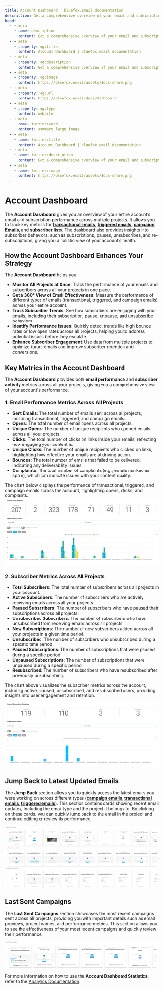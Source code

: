 ```yaml
---
title: Account Dashboard | bluefox.email documentation
description: Get a comprehensive overview of your email and subscription performance across all your projects with the bluefox.email account dashboard.
head:
  - - meta
    - name: description
      content: Get a comprehensive overview of your email and subscription performance across all your projects with the bluefox.email account dashboard.
  - - meta
    - property: og:title
      content: Account Dashboard | bluefox.email documentation
  - - meta
    - property: og:description
      content: Get a comprehensive overview of your email and subscription performance across all your projects with the bluefox.email account dashboard.
  - - meta
    - property: og:image
      content: https://bluefox.email/assets/docs-share.png
  - - meta
    - property: og:url
      content: https://bluefox.email/docs/dashboard
  - - meta
    - property: og:type
      content: website
  - - meta
    - name: twitter:card
      content: summary_large_image
  - - meta
    - name: twitter:title
      content: Account Dashboard | bluefox.email documentation
  - - meta
    - name: twitter:description
      content: Get a comprehensive overview of your email and subscription performance across all your projects with the bluefox.email account dashboard.
  - - meta
    - name: twitter:image
      content: https://bluefox.email/assets/docs-share.png
---
```


# Account Dashboard

The **Account Dashboard** gives you an overview of your entire account’s email and subscription performance across multiple projects. It allows you to track key metrics for [**transactional emails**](/docs/projects/transactional-emails#transactional-email-statistics), [**triggered emails**](/docs/projects/triggered-emails#triggered-email-statistics), [**campaign Emails**](/docs/projects/campaigns#campaign-email-statistics), and [**subscriber lists**](/docs/projects/contacts#list-statistics). The dashboard also provides insights into subscriber behaviors, such as subscriptions, pauses, unsubscribes, and re-subscriptions, giving you a holistic view of your account’s health.

## How the Account Dashboard Enhances Your Strategy

The **Account Dashboard** helps you:

- **Monitor All Projects at Once**: Track the performance of your emails and subscribers across all your projects in one place.
- **Get a 360° View of Email Effectiveness**: Measure the performance of different types of emails (transactional, triggered, and campaign emails) across your entire account.
- **Track Subscriber Trends**: See how subscribers are engaging with your emails, including their subscription, pause, unpause, and unsubscribe behaviors.
- **Identify Performance Issues**: Quickly detect trends like high bounce rates or low open rates across all projects, helping you to address potential issues before they escalate.
- **Enhance Subscriber Engagement**: Use data from multiple projects to optimize future emails and improve subscriber retention and conversions.

## Key Metrics in the Account Dashboard

The **Account Dashboard** provides both **email performance** and **subscriber activity** metrics across all your projects, giving you a comprehensive view of your account's performance.

### 1. Email Performance Metrics Across All Projects
- **Sent Emails**: The total number of emails sent across all projects, including transactional, triggered, and campaign emails.
- **Opens**: The total number of email opens across all projects.
- **Unique Opens**: The number of unique recipients who opened emails across all your projects.
- **Clicks**: The total number of clicks on links inside your emails, reflecting how engaging your content is.
- **Unique Clicks**: The number of unique recipients who clicked on links, highlighting how effective your emails are at driving action.
- **Bounces**: The total number of emails that failed to be delivered, indicating any deliverability issues.
- **Complaints**: The total number of complaints (e.g., emails marked as spam), which can indicate issues with your content quality.

The chart below displays the performance of transactional, triggered, and campaign emails across the account, highlighting opens, clicks, and complaints.
![Email statistics](./dashboard-statistics-email-chart.webp)

### 2. Subscriber Metrics Across All Projects
- **Total Subscribers**: The total number of subscribers across all projects in your account.
- **Active Subscribers**: The number of subscribers who are actively receiving emails across all your projects.
- **Paused Subscribers**: The number of subscribers who have paused their subscriptions across all projects.
- **Unsubscribed Subscribers**: The number of subscribers who have unsubscribed from receiving emails across all projects.
- **New Subscriptions**: The number of new subscribers added across all your projects in a given time period.
- **Unsubscribed**: The number of subscribers who unsubscribed during a specific time period.
- **Paused Subscriptions**: The number of subscriptions that were paused during a specific period.
- **Unpaused Subscriptions**: The number of subscriptions that were unpaused during a specific period.
- **Resubscribed**: The number of subscribers who have resubscribed after previously unsubscribing.

The chart above visualizes the subscriber metrics across the account, including active, paused, unsubscribed, and resubscribed users, providing insights into user engagement and retention.

![Subscription statistics](./dashboard-statistics-subscription-chart.webp)

## Jump Back to Latest Updated Emails

The **Jump Back** section allows you to quickly access the latest emails you were working on across different types ([**campaign emails**](/docs/projects/campaigns), [**transactional emails**](/docs/projects/transactional-emails), [**triggered emails**](/docs/projects/triggered-emails)). This section contains cards showing recent email updates, including the email type and the project it belongs to. By clicking on these cards, you can quickly jump back to the email in the project and continue editing or review its performance.

![Jump back](./dashboard-jump-back.webp)

## Last Sent Campaigns

The **Last Sent Campaigns** section showcases the most recent campaigns sent across all projects, providing you with important details such as email previews, project names, and performance metrics. This section allows you to see the effectiveness of your most recent campaigns and quickly review their performance.

![Last sent campaigns](./dashboard-last-sent.webp)

For more information on how to use the **Account Dashboard Statistics**, refer to the [Analytics Documentation](/docs/analytics).

